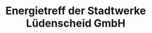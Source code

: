 ---
title: "Energietreff der Stadtwerke Lüdenscheid GmbH"
url: /luedenscheid/energietreff-der-stadtwerke-luedenscheid-gmbh/
shop: Allgemein
---